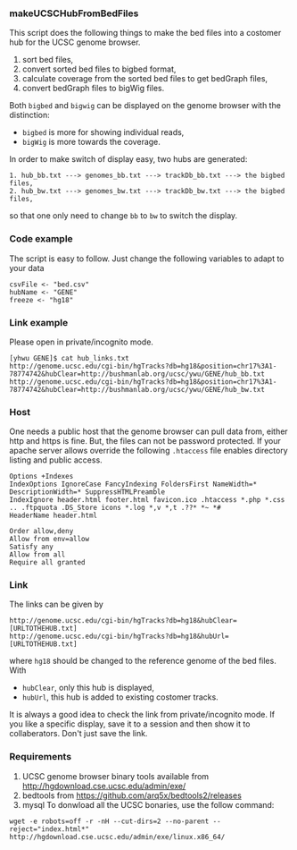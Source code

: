 ### makeUCSCHubFromBedFiles
This script does the following things to make the bed files into a costomer hub for the UCSC genome browser.

1. sort bed files,
2. convert sorted bed files to bigbed format,
3. calculate coverage from the sorted bed files to get bedGraph files,
4. convert bedGraph files to bigWig files.

Both ```bigbed``` and ```bigwig``` can be displayed on the genome browser with the distinction:  
- ```bigbed``` is more for showing individual reads,  
- ```bigWig``` is more towards the coverage.

In order to make switch of display easy, two hubs are generated:
```
1. hub_bb.txt ---> genomes_bb.txt ---> trackDb_bb.txt ---> the bigbed files,
2. hub_bw.txt ---> genomes_bw.txt ---> trackDb_bw.txt ---> the bigbed files,
```
so that one only need to change ```bb``` to ```bw``` to switch the display.

### Code example
The script is easy to follow. Just change the following variables to adapt to your data
```
csvFile <- "bed.csv"
hubName <- "GENE"
freeze <- "hg18"
```

### Link example
Please open in private/incognito mode.
```
[yhwu GENE]$ cat hub_links.txt
http://genome.ucsc.edu/cgi-bin/hgTracks?db=hg18&position=chr17%3A1-78774742&hubClear=http://bushmanlab.org/ucsc/ywu/GENE/hub_bb.txt
http://genome.ucsc.edu/cgi-bin/hgTracks?db=hg18&position=chr17%3A1-78774742&hubClear=http://bushmanlab.org/ucsc/ywu/GENE/hub_bw.txt
```

### Host
One needs a public host that the genome browser can pull data from, either http and https is fine. But, the files can not be password protected. If your apache server allows override the following ```.htaccess``` file enables directory listing and public access.
```
Options +Indexes
IndexOptions IgnoreCase FancyIndexing FoldersFirst NameWidth=* DescriptionWidth=* SuppressHTMLPreamble
IndexIgnore header.html footer.html favicon.ico .htaccess *.php *.css .. .ftpquota .DS_Store icons *.log *,v *,t .??* *~ *#
HeaderName header.html

Order allow,deny
Allow from env=allow
Satisfy any
Allow from all
Require all granted
```

### Link
The links can be given by 
```
http://genome.ucsc.edu/cgi-bin/hgTracks?db=hg18&hubClear=[URLTOTHEHUB.txt]
http://genome.ucsc.edu/cgi-bin/hgTracks?db=hg18&hubUrl=[URLTOTHEHUB.txt]
```
where ```hg18``` should be changed to the reference genome of the bed files. With
- ```hubClear```, only this hub is displayed,
- ```hubUrl```, this hub is added to existing costomer tracks.  

It is always a good idea to check the link from private/incognito mode. If you like a specific display, save it to a session and then show it to collaberators. Don't just save the link. 

### Requirements
1. UCSC genome browser binary tools available from http://hgdownload.cse.ucsc.edu/admin/exe/
2. bedtools from https://github.com/arq5x/bedtools2/releases
3. mysql
To donwload all the UCSC bonaries, use the follow command:
```
wget -e robots=off -r -nH --cut-dirs=2 --no-parent --reject="index.html*" http://hgdownload.cse.ucsc.edu/admin/exe/linux.x86_64/
```


